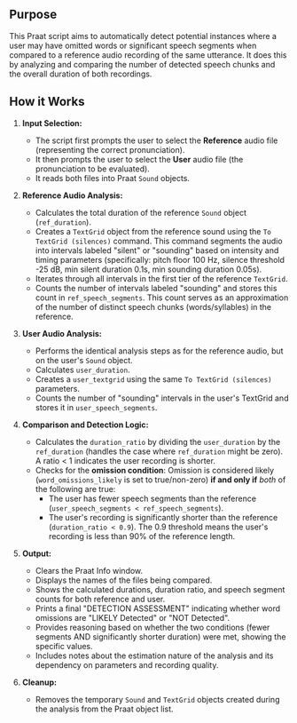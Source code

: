## Purpose

This Praat script aims to automatically detect potential instances where a user may have omitted words or significant speech segments when compared to a reference audio recording of the same utterance. It does this by analyzing and comparing the number of detected speech chunks and the overall duration of both recordings.

## How it Works

1.  **Input Selection:**
    *   The script first prompts the user to select the **Reference** audio file (representing the correct pronunciation).
    *   It then prompts the user to select the **User** audio file (the pronunciation to be evaluated).
    *   It reads both files into Praat `Sound` objects.

2.  **Reference Audio Analysis:**
    *   Calculates the total duration of the reference `Sound` object (`ref_duration`).
    *   Creates a `TextGrid` object from the reference sound using the `To TextGrid (silences)` command. This command segments the audio into intervals labeled "silent" or "sounding" based on intensity and timing parameters (specifically: pitch floor 100 Hz, silence threshold -25 dB, min silent duration 0.1s, min sounding duration 0.05s).
    *   Iterates through all intervals in the first tier of the reference `TextGrid`.
    *   Counts the number of intervals labeled "sounding" and stores this count in `ref_speech_segments`. This count serves as an approximation of the number of distinct speech chunks (words/syllables) in the reference.

3.  **User Audio Analysis:**
    *   Performs the identical analysis steps as for the reference audio, but on the user's `Sound` object.
    *   Calculates `user_duration`.
    *   Creates a `user_textgrid` using the same `To TextGrid (silences)` parameters.
    *   Counts the number of "sounding" intervals in the user's TextGrid and stores it in `user_speech_segments`.

4.  **Comparison and Detection Logic:**
    *   Calculates the `duration_ratio` by dividing the `user_duration` by the `ref_duration` (handles the case where `ref_duration` might be zero). A ratio < 1 indicates the user recording is shorter.
    *   Checks for the **omission condition**: Omission is considered likely (`word_omissions_likely` is set to true/non-zero) **if and only if** *both* of the following are true:
        *   The user has fewer speech segments than the reference (`user_speech_segments < ref_speech_segments`).
        *   The user's recording is significantly shorter than the reference (`duration_ratio < 0.9`). The 0.9 threshold means the user's recording is less than 90% of the reference length.

5.  **Output:**
    *   Clears the Praat Info window.
    *   Displays the names of the files being compared.
    *   Shows the calculated durations, duration ratio, and speech segment counts for both reference and user.
    *   Prints a final "DETECTION ASSESSMENT" indicating whether word omissions are "LIKELY Detected" or "NOT Detected".
    *   Provides reasoning based on whether the two conditions (fewer segments AND significantly shorter duration) were met, showing the specific values.
    *   Includes notes about the estimation nature of the analysis and its dependency on parameters and recording quality.

6.  **Cleanup:**
    *   Removes the temporary `Sound` and `TextGrid` objects created during the analysis from the Praat object list.
